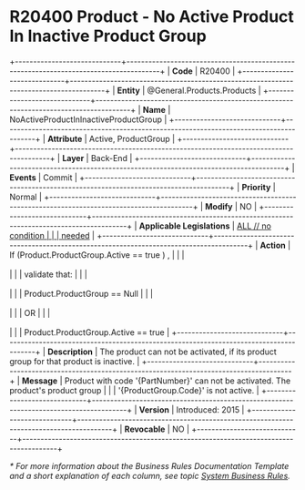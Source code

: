﻿---
erp.type: business-rule
erp.entity: General.Products.Products
---

# R20400 Product - No Active Product In Inactive Product Group
+-----------------------------+---------------------------------------------------------------------------------------+
| **Code**                    | R20400                                                                                |
+-----------------------------+---------------------------------------------------------------------------------------+
| **Entity**                  | @General.Products.Products                                                            |
+-----------------------------+---------------------------------------------------------------------------------------+
| **Name**                    | NoActiveProductInInactiveProductGroup                                                 |
+-----------------------------+---------------------------------------------------------------------------------------+
| **Attribute**               | Active, ProductGroup                                                                  |
+-----------------------------+---------------------------------------------------------------------------------------+
| **Layer**                   | Back-End                                                                              |
+-----------------------------+---------------------------------------------------------------------------------------+
| **Events**                  | Commit                                                                                |
+-----------------------------+---------------------------------------------------------------------------------------+
| **Priority**                | Normal                                                                                |
+-----------------------------+---------------------------------------------------------------------------------------+
| **Modify**                  | NO                                                                                    |
+-----------------------------+---------------------------------------------------------------------------------------+
| **Applicable Legislations** | [ALL // no condition                                                                  |
|                             | needed](xref:applicable-legislations)                                                 |
+-----------------------------+---------------------------------------------------------------------------------------+
| **Action**                  | If (Product.ProductGroup.Active == true ) ,                                           |
|                             | <br/><br/>                                                                            |
|                             | validate that:                                                                        |
|                             | <br/><br/>                                                                            |
|                             | Product.ProductGroup == Null                                                          |
|                             | <br/><br/>                                                                            |
|                             | OR                                                                                    |
|                             | <br/><br/>                                                                            |
|                             | Product.ProductGroup.Active == true                                                   |
+-----------------------------+---------------------------------------------------------------------------------------+
| **Description**             | The product can not be activated, if its product group for that product is inactive.  |
+-----------------------------+---------------------------------------------------------------------------------------+
| **Message**                 | Product with code \'{PartNumber}\' can not be activated. The product\'s product group |
|                             | \'{ProductGroup.Code}\' is not active.                                                |
+-----------------------------+---------------------------------------------------------------------------------------+
| **Version**                 | Introduced: 2015                                                                      |
+-----------------------------+---------------------------------------------------------------------------------------+
| **Revocable**               | NO                                                                                    |
+-----------------------------+---------------------------------------------------------------------------------------+

*\* For more information about the Business Rules Documentation Template and a short explanation of each column, see
topic [System Business Rules](../templates/template-description-system-business-rules.md).*
